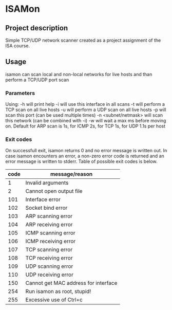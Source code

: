 # ISAMon

## Project description
Simple TCP/UDP network scanner created as a project assignment of the ISA course.

## Usage
isamon can scan local and non-local networks for live hosts and than perform a TCP/UDP port scan

### Parameters
Using:
 -h will print help
 -i <name> will use this interface in all scans
 -t will perform a TCP scan on all live hosts
 -u will perform a UDP scan on all live hosts
 -p <port> will scan this port (can be used multiple times)
 -n <subnet/netmask> will scan this network (can be combined with -i)
 -w <time> will wait a max <time> ms before moving on. Default for ARP scan is 1s, for ICMP 2s, for TCP 1s, for UDP 1.1s per host

### Exit codes
On successfull exit, isamon returns 0 and no error message is written out.
In case isamon encounters an error, a non-zero error code is returned and an error message is written to stderr. Table of possible exit codes is below.

| code  | message/reason                        |
|-------|---------------------------------------|
| 1     | Invalid arguments                     |
| 2     | Cannot open output file               |
| 101   | Interface error                       |
| 102   | Socket bind error                     |
| 103   | ARP scanning error                    |
| 104   | ARP receiving error                   |
| 105   | ICMP scanning error                   |
| 106   | ICMP receiving error                  |
| 107   | TCP scanning error                    |
| 108   | TCP receiving error                   |
| 109   | UDP scanning error                    |
| 110   | UDP receiving error                   |
| 150   | Cannot get MAC address for interface  |
| 254   | Run isamon as root, stupid!           |
| 255   | Excessive use of Ctrl+c               |
